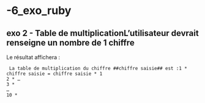 # -6_exo_ruby

## exo 2 - Table de multiplicationL’utilisateur devrait renseigne un nombre de 1 chiffre
Le résultat affichera :

     La table de multiplication du chiffre ##chiffre saisie## est :1 * chiffre saisie = chiffre saisie * 1
    2 * …
    3 *
    …
    10 *

